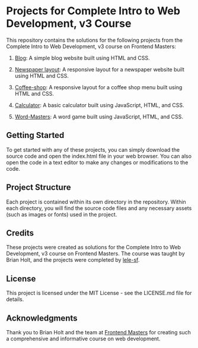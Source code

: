 # Projects for Complete Intro to Web Development, v3 Course

This repository contains the solutions for the following projects from the Complete Intro to Web Development, v3 course on Frontend Masters:

1. [Blog](https://lele-sf.github.io/intro-web-dev/blog/): A simple blog website built using HTML and CSS.

2. [Newspaper layout](https://lele-sf.github.io/intro-web-dev/newspaper-layout/): A responsive layout for a newspaper website built using HTML and CSS.

3. [Coffee-shop](https://lele-sf.github.io/intro-web-dev/coffee-shop/): A responsive layout for a coffee shop menu built using HTML and CSS.

4. [Calculator](https://lele-sf.github.io/intro-web-dev/calculator/): A basic calculator built using JavaScript, HTML, and CSS.

5. [Word-Masters](https://lele-sf.github.io/intro-web-dev/word-masters/): A word game built using JavaScript, HTML, and CSS.

## Getting Started

To get started with any of these projects, you can simply download the source code and open the index.html file in your web browser. You can also open the code in a text editor to make any changes or modifications to the code.

## Project Structure

Each project is contained within its own directory in the repository. Within each directory, you will find the source code files and any necessary assets (such as images or fonts) used in the project.

## Credits

These projects were created as solutions for the Complete Intro to Web Development, v3 course on Frontend Masters. The course was taught by Brian Holt, and the projects were completed by [lele-sf](https://github.com/lele-sf).

## License

This project is licensed under the MIT License - see the LICENSE.md file for details.

## Acknowledgments

Thank you to Brian Holt and the team at [Frontend Masters](https://frontendmasters.com/) for creating such a comprehensive and informative course on web development.
